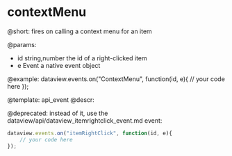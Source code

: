contextMenu
=============

@short:
fires on calling a context menu for an item

@params:
- id 	string,number 		the id of a right-clicked item
- e 	Event 				a native event object


@example:
dataview.events.on("ContextMenu", function(id, e){
    // your code here
});


@template: api_event
@descr:





@deprecated: instead of it, use the dataview/api/dataview_itemrightclick_event.md event:

~~~js
dataview.events.on("itemRightClick", function(id, e){
    // your code here
});
~~~